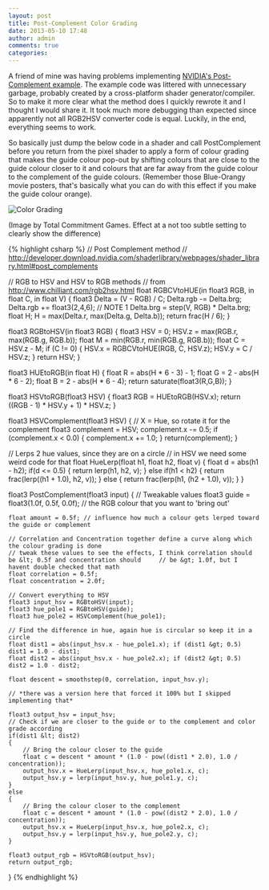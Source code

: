 ```yaml
---
layout: post
title: Post-Complement Color Grading
date: 2013-05-10 17:48
author: admin
comments: true
categories:
---
```

A friend of mine was having problems implementing <a title="NVIDIA developer Portal" href="http://developer.download.nvidia.com/shaderlibrary/webpages/shader_library.html#post_complements">NVIDIA's Post-Complement example</a>. The example code was littered with unnecessary garbage, probably created by a cross-platform shader generator/compiler. So to make it more clear what the method does I quickly rewrote it and I thought I would share it. It took much more debugging than expected since apparently not all RGB2HSV converter code is equal. Luckily, in the end, everything seems to work.

So basically just dump the below code in a shader and call PostComplement before you return from the pixel shader to apply a form of colour grading that makes the guide colour pop-out by shifting colours that are close to the guide colour closer to it and colours that are far away from the guide colour to the complement of the guide colours. (Remember those Blue-Orangy movie posters, that's basically what you can do with this effect if you make the guide colour orange).

![Color Grading]({{site_url}}/files/color_grading.jpg)

(Image by Total Commitment Games. Effect at a not too subtle setting to clearly show the difference)


{% highlight csharp %}
// Post Complement method
// http://developer.download.nvidia.com/shaderlibrary/webpages/shader_library.html#post_complements

// RGB to HSV and HSV to RGB methods
// from http://www.chilliant.com/rgb2hsv.html
float RGBCVtoHUE(in float3 RGB, in float C, in float V)
{
    float3 Delta = (V - RGB) / C;
    Delta.rgb -= Delta.brg;
    Delta.rgb += float3(2,4,6);
    // NOTE 1
    Delta.brg = step(V, RGB) * Delta.brg;
    float H;
    H = max(Delta.r, max(Delta.g, Delta.b));
    return frac(H / 6);
}

float3 RGBtoHSV(in float3 RGB)
{
    float3 HSV = 0;
    HSV.z = max(RGB.r, max(RGB.g, RGB.b));
    float M = min(RGB.r, min(RGB.g, RGB.b));
    float C = HSV.z - M;
    if (C != 0)
    {
        HSV.x = RGBCVtoHUE(RGB, C, HSV.z);
        HSV.y = C / HSV.z;
    }
    return HSV;
}

float3 HUEtoRGB(in float H)
{
    float R = abs(H * 6 - 3) - 1;
    float G = 2 - abs(H * 6 - 2);
    float B = 2 - abs(H * 6 - 4);
    return saturate(float3(R,G,B));
}

float3 HSVtoRGB(float3 HSV)
{
    float3 RGB = HUEtoRGB(HSV.x);
    return ((RGB - 1) * HSV.y + 1) * HSV.z;
}

float3 HSVComplement(float3 HSV)
{
    // X = Hue, so rotate it for the complement
    float3 complement = HSV;
    complement.x -= 0.5;
    if (complement.x &lt; 0.0) { complement.x += 1.0; }
    return(complement);
}

// Lerps 2 hue values, since they are on a circle
// in HSV we need some weird code for that
float HueLerp(float h1, float h2, float v)
{
    float d = abs(h1 - h2);
    if(d &lt;= 0.5)
    {
        return lerp(h1, h2, v);
    }
    else if(h1 &lt; h2)
    {
        return frac(lerp((h1 + 1.0), h2, v));
    }
    else
    {
        return frac(lerp(h1, (h2 + 1.0), v));
    }
}

float3 PostComplement(float3 input)
{
    // Tweakable values
    float3 guide = float3(1.0f, 0.5f, 0.0f); // the RGB colour that you want to 'bring out'

    float amount = 0.5f; // influence how much a colour gets lerped toward the guide or complement

    // Correlation and Concentration together define a curve along which the colour grading is done
    // tweak these values to see the effects, I think correlation should be &lt; 0.5f and concentration should     // be &gt; 1.0f, but I havent double checked that math
    float correlation = 0.5f;
    float concentration = 2.0f;

    // Convert everything to HSV
    float3 input_hsv = RGBtoHSV(input);
    float3 hue_pole1 = RGBtoHSV(guide);
    float3 hue_pole2 = HSVComplement(hue_pole1);

    // Find the difference in hue, again hue is circular so keep it in a circle
    float dist1 = abs(input_hsv.x - hue_pole1.x); if (dist1 &gt; 0.5) dist1 = 1.0 - dist1;
    float dist2 = abs(input_hsv.x - hue_pole2.x); if (dist2 &gt; 0.5) dist2 = 1.0 - dist2;

    float descent = smoothstep(0, correlation, input_hsv.y);

    // *there was a version here that forced it 100% but I skipped implementing that*

    float3 output_hsv = input_hsv;
    // Check if we are closer to the guide or to the complement and color grade according
    if(dist1 &lt; dist2)
    {
        // Bring the colour closer to the guide
        float c = descent * amount * (1.0 - pow((dist1 * 2.0), 1.0 / concentration));
        output_hsv.x = HueLerp(input_hsv.x, hue_pole1.x, c);
        output_hsv.y = lerp(input_hsv.y, hue_pole1.y, c);
    }
    else
    {
        // Bring the colour closer to the complement
        float c = descent * amount * (1.0 - pow((dist2 * 2.0), 1.0 / concentration));
        output_hsv.x = HueLerp(input_hsv.x, hue_pole2.x, c);
        output_hsv.y = lerp(input_hsv.y, hue_pole2.y, c);
    }

    float3 output_rgb = HSVtoRGB(output_hsv);
    return output_rgb;
}
{% endhighlight %}
